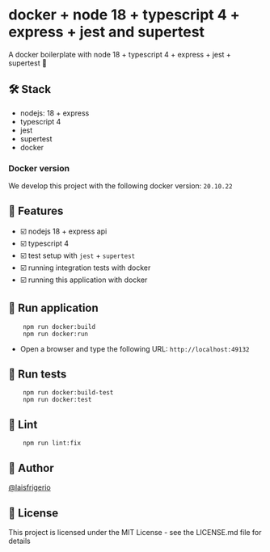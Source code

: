 # docker + node 18 + typescript 4 + express + jest and supertest

A docker boilerplate with node 18 + typescript 4  + express + jest + supertest 💜

## 🛠️ Stack

- nodejs: 18 + express
- typescript 4
- jest
- supertest
- docker

### Docker version

We develop this project with the following docker version: `20.10.22`

## :pencil: Features

- :ballot_box_with_check: nodejs 18 + express api
- :ballot_box_with_check: typescript 4
- :ballot_box_with_check: test setup with `jest` + `supertest`
- :ballot_box_with_check: running integration tests with docker
- :ballot_box_with_check: running this application with docker

## :gem: Run application

```
    npm run docker:build
    npm run docker:run
```

- Open a browser and type the following URL: `http://localhost:49132`

## :gem: Run tests

```
    npm run docker:build-test
    npm run docker:test
```

## :gem: Lint

```
    npm run lint:fix
```

## :woman: Author

[@laisfrigerio](https://instagram.com/laisfrigerio/)

## 📄 License

This project is licensed under the MIT License - see the LICENSE.md file for details

